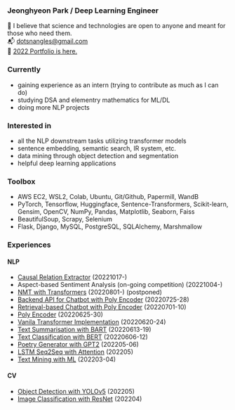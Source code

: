 ### Jeonghyeon Park / Deep Learning Engineer

:pray: I believe that science and technologies are open to anyone and meant for those who need them.  
:mailbox_with_mail: dotsnangles@gmail.com  
:open_file_folder: [2022 Portfolio is here.](https://github.com/dotsnangles/2022-Portfolio)

### Currently

- gaining experience as an intern (trying to contribute as much as I can do)
- studying DSA and elementry mathematics for ML/DL
- doing more NLP projects

### Interested in

- all the NLP downstream tasks utilizing transformer models
- sentence embedding, semantic search, IR system, etc.
- data mining through object detection and segmentation
- helpful deep learning applications

### Toolbox
- AWS EC2, WSL2, Colab, Ubuntu, Git/Github, Papermill, WandB
- PyTorch, Tensorflow, Huggingface, Sentence-Transformers, Scikit-learn, Gensim, OpenCV, NumPy, Pandas, Matplotlib, Seaborn, Faiss
- BeautifulSoup, Scrapy, Selenium
- Flask, Django, MySQL, PostgreSQL, SQLAlchemy, Marshmallow

### Experiences

#### NLP
- [Causal Relation Extractor](https://github.com/dotsnangles/causal-relation-extractor) (20221017-)
- Aspect-based Sentiment Analysis (on-going competition) (20221004-)
- [NMT with Transformers](https://github.com/dotsnangles/NMT-with-transformers) (20220801-) (postponed)
- [Backend API for Chatbot with Poly Encoder](https://github.com/dotsnangles/backend-api-for-chatbot-with-Poly-Encoder) (20220725-28)
- [Retrieval-based Chatbot with Poly Encoder](https://github.com/dotsnangles/retrieval-based-chatbot-with-Poly-Encoder) (20220701-10)
- [Poly Encoder](https://github.com/dotsnangles/Poly-Encoder) (20220625-30)
- [Vanila Transformer Implementation](https://github.com/dotsnangles/vanila-transformer-implementation) (20220620-24)
- [Text Summarisation with BART](https://github.com/dotsnangles/text-summarisation-with-BART) (20220613-19)
- [Text Classification with BERT](https://github.com/dotsnangles/text-classification-with-BERT) (20220606-12)
- [Poetry Generator with GPT2](https://github.com/dotsnangles/poetry-generator-with-GPT2) (202205-06)
- [LSTM Seq2Seq with Attention](https://github.com/dotsnangles/LSTM-Seq2Seq-with-Attention) (202205)
- [Text Mining with ML](https://github.com/dotsnangles/text-mining-with-ML) (202203-04)

#### CV
- [Object Detection with YOLOv5](https://github.com/dotsnangles/object-detection-with-YOLOv5) (202205)
- [Image Classification with ResNet](https://github.com/dotsnangles/image-classification-with-ResNet) (202204)
